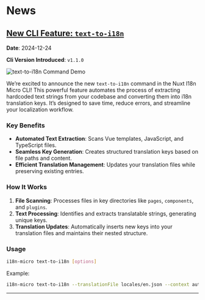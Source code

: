 # News

## [New CLI Feature: `text-to-i18n`](/guide/cli#🔄-text-to-i18n-command)

**Date**: 2024-12-24

**Cli Version Introduced**: `v1.1.0`

![text-to-i18n Command Demo](/text-to-i18n.gif)

We’re excited to announce the new `text-to-i18n` command in the Nuxt I18n Micro CLI! This powerful feature automates the process of extracting hardcoded text strings from your codebase and converting them into i18n translation keys. It’s designed to save time, reduce errors, and streamline your localization workflow.

### Key Benefits

- **Automated Text Extraction**: Scans Vue templates, JavaScript, and TypeScript files.
- **Seamless Key Generation**: Creates structured translation keys based on file paths and content.
- **Efficient Translation Management**: Updates your translation files while preserving existing entries.

### How It Works

1. **File Scanning**: Processes files in key directories like `pages`, `components`, and `plugins`.
2. **Text Processing**: Identifies and extracts translatable strings, generating unique keys.
3. **Translation Updates**: Automatically inserts new keys into your translation files and maintains their nested structure.

### Usage

```bash
i18n-micro text-to-i18n [options]
```

Example:

```bash
i18n-micro text-to-i18n --translationFile locales/en.json --context auth
```

---

